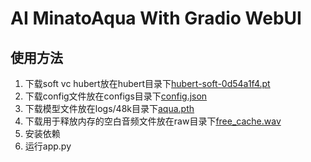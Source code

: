 # AI MinatoAqua With Gradio WebUI

## 使用方法
1. 下载soft vc hubert放在hubert目录下[hubert-soft-0d54a1f4.pt](https://github.com/bshall/hubert/releases/download/v0.1/hubert-soft-0d54a1f4.pt)
2. 下载config文件放在configs目录下[config.json](https://huggingface.co/spaces/DoNotSelect/AI-minato_aqua/resolve/main/configs/config.json)
3. 下载模型文件放在logs/48k目录下[aqua.pth](https://huggingface.co/spaces/DoNotSelect/AI-minato_aqua/resolve/main/logs/48k/aqua.pth)
4. 下载用于释放内存的空白音频文件放在raw目录下[free_cache.wav](https://huggingface.co/spaces/DoNotSelect/AI-minato_aqua/resolve/main/raw/free_cache.wav)
5. 安装依赖
6. 运行app.py